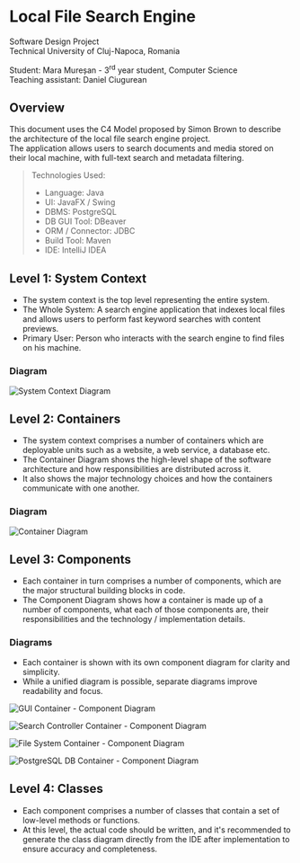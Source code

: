 # Local File Search Engine

Software Design Project\
Technical University of Cluj-Napoca, Romania

Student: Mara Mureșan - 3<sup>rd</sup> year student, Computer Science\
Teaching assistant: Daniel Ciugurean

## Overview

This document uses the C4 Model proposed by Simon Brown to describe the architecture of the local file search engine project.\
The application allows users to search documents and media stored on their local machine, with full-text search and metadata filtering.

> Technologies Used:
> - Language: Java
> - UI:	JavaFX / Swing
> - DBMS: PostgreSQL
> - DB GUI Tool: DBeaver
> - ORM / Connector: JDBC
> - Build Tool: Maven 
> - IDE: IntelliJ IDEA

## Level 1: System Context 

- The system context is the top level representing the entire system.
- The Whole System: A search engine application that indexes local files and allows users to perform fast keyword searches with content previews.
- Primary User: Person who interacts with the search engine to find files on his machine.

### Diagram

![System Context Diagram](SystemContextDiagram.png)

## Level 2: Containers 

- The system context comprises a number of containers which are deployable units such as a website, a web service, a database etc.
- The Container Diagram shows the high-level shape of the software architecture and how
  responsibilities are distributed across it. 
- It also shows the major technology choices and how the containers communicate with one another.

### Diagram

![Container Diagram](ContainerDiagram.png)

## Level 3: Components

- Each container in turn comprises a number of components, which are the major structural building blocks in code.
- The Component Diagram shows how a container is made up of a number of components, what each of those components are, their
  responsibilities and the technology / implementation details.

### Diagrams

- Each container is shown with its own component diagram for clarity and simplicity.
- While a unified diagram is possible, separate diagrams improve readability and focus.

![GUI Container - Component Diagram](GUIComponentDiagram.png)

![Search Controller Container - Component Diagram](SearchControllerComponentDiagram.png)

![File System Container - Component Diagram](FileSystemComponentDiagram.png)

![PostgreSQL DB Container - Component Diagram](PostgreSQLComponentDiagram.png)

## Level 4: Classes

- Each component comprises a number of classes that contain a set of low-level methods or functions.
- At this level, the actual code should be written, and it's recommended to generate the class diagram directly from the IDE after implementation to ensure accuracy and completeness.